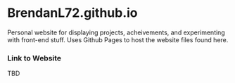 # BrendanL72.github.io
Personal website for displaying projects, acheivements, and experimenting with front-end stuff. Uses Github Pages to host the website files found here.

### Link to Website
TBD
